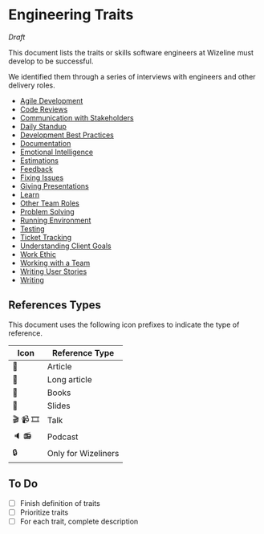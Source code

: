 # Engineering Traits

_Draft_

This document lists the traits or skills software engineers at Wizeline must develop to be successful.

We identified them through a series of interviews with engineers and other delivery roles.

<!-- Default: Has enough technical abilities to develop the project. -->

* [Agile Development](agile.md)
* [Code Reviews](code-reviews.md)
* [Communication with Stakeholders](communication-with-stakeholders.md)
* [Daily Standup](standup.md)
* [Development Best Practices](best-practices.md)
* [Documentation](documentation.md)
* [Emotional Intelligence](emotional-intelligence.md)
* [Estimations](estimations.md)
* [Feedback](feedback.md)
* [Fixing Issues](troubleshooting.md)
* [Giving Presentations](giving-presentations.md)
* [Learn](learn.md)
* [Other Team Roles](other-team-roles.md)
* [Problem Solving](solve-problems.md)
* [Running Environment](running-environment.md)
* [Testing](testing.md)
* [Ticket Tracking](ticket-tracking.md)
* [Understanding Client Goals](understanding-client-goals.md)
* [Work Ethic](work-ethic.md)
* [Working with a Team](working-with-a-team.md)
* [Writing User Stories](writing-user-stories.md)
* [Writing](writing.md)

## References Types

This document uses the following icon prefixes to indicate the type of reference.

| Icon   | Reference Type |
|--------|----|
| :memo: | Article |
| :notebook: | Long article |
| :book: | Books |
| :movie_camera: | Slides |
| :clapper: :video_camera: :film_strip: | Talk | 
| :speaker: :radio: | Podcast|
| :lock: | Only for Wizeliners |

## To Do

- [ ] Finish definition of traits
- [ ] Prioritize traits
- [ ] For each trait, complete description
